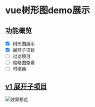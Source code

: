 
# vue树形图demo展示

## 功能概览
* [X] 树形图展示
* [X] 展开子项目
* [ ] 过滤项目
* [ ] 缩略图查看
* [ ] 可拖动

## [v1 展开子项目](https://laomu1988.github.io/demo-vue-tree/v1/index.html)
![效果预览](https://laomu1988.github.io/demo-vue-tree/img/tree.png)
